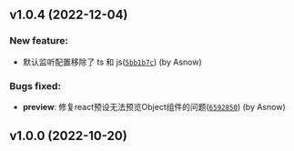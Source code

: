 ## v1.0.4 (2022-12-04)

### New feature:

- 默认监听配置移除了 ts 和 js([`5bb1b7c`](https://github.com/Asnow-c/ComponentPreviewer/commit/5bb1b7cf6f15a926a854749cb779fb83105a6f12)) (by Asnow)

### Bugs fixed:

- **preview**: 修复react预设无法预览Object组件的问题([`6592850`](https://github.com/Asnow-c/ComponentPreviewer/commit/659285057e81a02e1fae380ca43417221f5673d8)) (by Asnow)

## v1.0.0 (2022-10-20)
